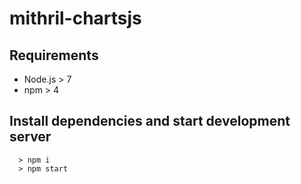 # mithril-chartsjs

## Requirements
* Node.js > 7
* npm > 4

## Install dependencies and start development server
```
  > npm i
  > npm start
```
